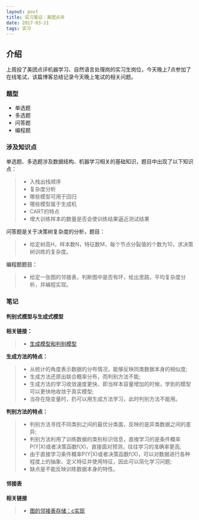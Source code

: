```yaml
---
layout: post
title: 实习笔记：美团点评
date: 2017-03-21
tags: 实习
---
```


## 介绍

上周投了美团点评机器学习、自然语言处理岗的实习生岗位，今天晚上7点参加了在线笔试，该篇博客总结记录今天晚上笔试的相关问题。

### 题型

* 单选题
* 多选题
* 问答题
* 编程题

### 涉及知识点

单选题、多选题涉及数据结构、机器学习相关的基础知识，题目中出现了以下知识点：

>* 入栈出栈顺序
>* 复杂度分析
>* 哪些模型可用于回归
>* 哪些模型属于生成机
>* CART的特点
>* 增大训练样本的数量是否会使训练结果逼近测试结果

问答题是关于决策树复杂度的分析，题目：

>* 给定树高H，样本数N，特征数M，每个节点分裂值的个数为10，求决策树训练的复杂度。

编程题题目：

>* 给定一张图的邻接表，判断图中是否有环，给出思路，平均复杂度分析，并编程实现。

### 笔记

#### **判别式模型与生成式模型**

**相关链接：**
>* [生成模型和判别模型](http://www.jianshu.com/p/d195b887a32e)

**生成方法的特点：**
>* 从统计的角度表示数据的分布情况，能够反映同类数据本身的相似度;
>* 生成方法还原出联合概率分布，而判别方法不能;
>* 生成方法的学习收敛速度更快、即当样本容量增加的时候，学到的模型可以更快地收敛于真实模型;
>* 当存在隐变量时，扔可以用生成方法学习，此时判别方法不能用。

**判别方法的特点：**
>* 判别方法寻找不同类别之间的最优分类面，反映的是异类数据之间的差异;
>* 判别方法利用了训练数据的类别标识信息，直接学习的是条件概率P(Y\|X)或者决策函数f(X)，直接面对预测，往往学习的准确率更高;
>* 由于直接学习条件概率P(Y|X)或者决策函数f(X)，可以对数据进行各种程度上的抽象、定义特征并使用特征，因此可以简化学习问题;
>* 缺点是不能反映训练数据本身的特性。

#### **邻接表**

**相关链接**
>* [图的邻接表存储：c实现](http://blog.csdn.net/linxinyuluo/article/details/6847851)
